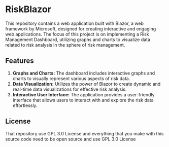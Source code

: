 # RiskBlazor
This repository contains a web application built with Blazor, a web framework by Microsoft, designed for creating interactive and engaging web applications. The focus of this project is on implementing a Risk Management Dashboard, utilizing graphs and charts to visualize data related to risk analysis in the sphere of risk management.

## Features
1. **Graphs and Charts:** The dashboard includes interactive graphs and charts to visually represent various aspects of risk data.
2. **Data Visualization:** Utilizes the power of Blazor to create dynamic and real-time data visualizations for effective risk analysis.
3. **Interactive User Interface:** The application provides a user-friendly interface that allows users to interact with and explore the risk data effortlessly.

## License
That repository use GPL 3.0 License and everything that you make with this source code need to be open source and use GPL 3.0 License
